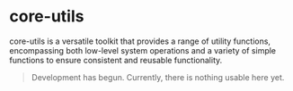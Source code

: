 # core-utils
core-utils  is a versatile toolkit that provides a range of utility functions, encompassing both low-level system operations and a variety of simple functions to ensure consistent and reusable functionality.

> Development has begun. Currently, there is nothing usable here yet.
